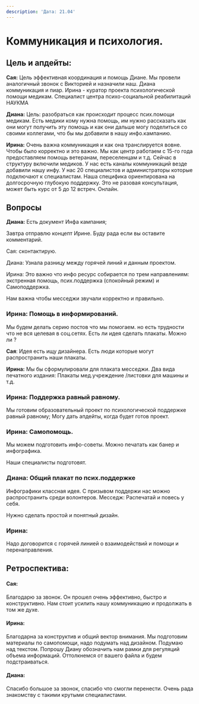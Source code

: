 ```yaml
---
description: 'Дата: 21.04'
---
```


# Коммуникация и психология.

## Цель и апдейты:

**Сая:** Цель эффективная координация и помощь Диане. Мы провели аналогичный звонок с Викторией и назначили наш. Диана коммуникация и пиар. Ирина - куратор проекта психологической помощи медикам. Специалист центра психо-социальной реабилитаций НАУКМА

**Диана:** Цель: разобраться как происходит процесс псих.помощи медикам. Есть медики кому нужна помощь, им нужно рассказать как они могут получить эту помощь и как они дальше могу поделиться со своими коллегами, что бы мы добавили в нашу инфо.кампанию.  

**Ирина:** Очень важна коммуникация и как она транслируется вовне. Чтобы было корректно и это важно. Мы как центр работаем с 15-го года предоставляем помощь ветеранам, переселенцам и т.д. Сейчас в структуру включили медиков. У нас есть каналы коммуникаций везде добавили нашу инфу. У нас 20 специалистов и администраторы которые подключают к специалистам. Наша специфика ориентирована на долгосрочную глубокую поддержку. Это не разовая консультация, может быть курс от 5 до 12 встреч. Онлайн.

## Вопросы 

**Диана:** Есть документ Инфа кампания; 

Завтра отправлю концепт Ирине. Буду рада если вы оставите комментарий. 

Сая: сконтактирую. 

Диана: Узнала разницу между горячей линий и данным проектом.

Ирина: Это важно что инфо ресурс собирается по трем направлениям: экстренная помощь, псих.поддержка \(спокойный режим\) и Самоподдержка. 

Нам важна чтобы месседжи звучали корректно и правильно. 



### Ирина: Помощь в информирований.

Мы будем делать серию постов что мы помогаем. но есть трудности что не вся целевая в соц.сетях. Есть ли идея сделать плакаты. Можно ли ? 

**Сая**: Идея есть ищу дизайнера. Есть люди которые могут распространить наши плакаты.

**Ирина:** Мы бы сформулировали для плаката месседжи. Два вида печатного издания: Плакаты мед.учреждение /листовки для машины и т.д. 

### Ирина: Поддержка равный равному.

Мы готовим образовательный проект по психологической поддержке равный равному; Могу дать апдейты, когда будет готов проект.

### Ирина: Самопомощь. 

Мы можем подготовить инфо-советы. Можно печатать как банер и инфографика. 

Наши специалисты подготовят. 

### Диана: Общий плакат по псих.поддержке 

Инфографики классная идея. С призывом поддержи нас можно распространить среди волонтеров. Месседж: Распечатай и повесь у себя. 

Нужно сделать простой и понятный дизайн. 

### Ирина: 

Надо договорится с горячей линией о взаимодействий и помощи и перенаправления. 

## Ретроспектива: 

#### Сая: 

Благодарю за звонок. Он прошел очень эффективно, быстро и конструктивно. Нам стоит усилить нашу коммуникацию и продолжать в том же духе. 

#### Ирина:

Благодарна за конструктив и общий вектор внимания. Мы подготовим материалы по самопомощи, надо подумать над дизайном. Подумаю над текстом. Попрошу Диану обозначить нам рамки для регуляций объема информаций. Оттолкнемся от вашего файла и будем подстраиваться.

#### Диана: 

Спасибо большое за звонок, спасибо что смогли перенести. Очень рада знакомству с такими крутыми специалистами. 







###  













